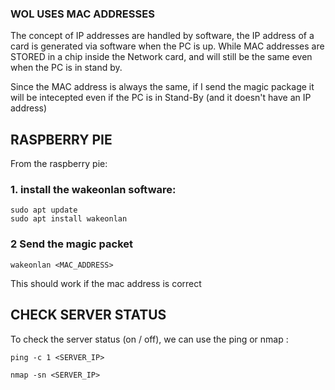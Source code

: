### WOL USES MAC ADDRESSES
The concept of IP addresses are handled by software, the IP address of a card is generated via software when the PC is up. While MAC addresses are STORED in a chip inside the Network card, and will still be the same even when the PC is in stand by.

Since the MAC address is always the same, if I send the magic package it will be intecepted even if the PC is in Stand-By (and it doesn't have an IP address)

## RASPBERRY PIE
From the raspberry pie: 

### 1. install the wakeonlan software:
```
sudo apt update
sudo apt install wakeonlan
```

### 2 Send the magic packet
```
wakeonlan <MAC_ADDRESS>
```

This should work if the mac address is correct


## CHECK SERVER STATUS
To check the server status (on / off), we can use the ping or nmap : 

```
ping -c 1 <SERVER_IP>
```

```
nmap -sn <SERVER_IP>
```

